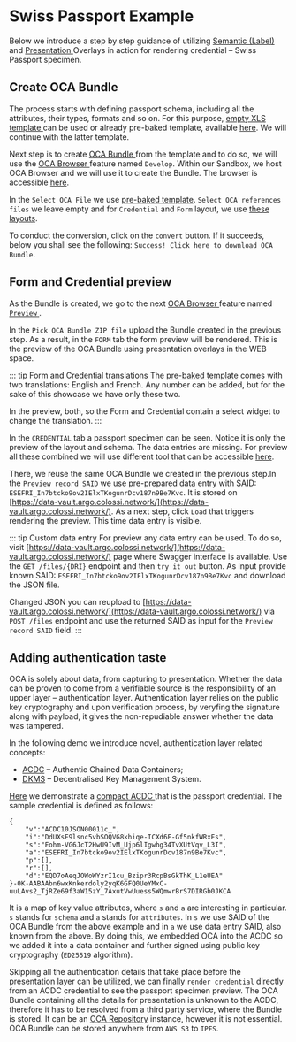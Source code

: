 # Swiss Passport Example

Below we introduce a step by step guidance of utilizing [ Semantic (Label) ](/specification/#label-overlay) and [ Presentation  ](/specification/#presentation-overlays) Overlays in action for rendering credential – Swiss Passport specimen.

## Create OCA Bundle

The process starts with defining passport schema, including all the attributes, their types, formats and so on. For this purpose, [ empty XLS template ](https://github.com/THCLab/oca-ecosystem/blob/main/examples/template.xlsx) can be used or already pre-baked template, available [here](https://github.com/THCLab/oca-ecosystem/blob/main/examples/swiss_passport/digital_passport.xlsx). We will continue with the latter template.

Next step is to create [ OCA Bundle ](/ecosystem/oca-bundle) from the template and to do so, we will use the [ OCA Browser ](/ecosystem/oca-browser) feature named `Develop`. Within our Sandbox, we host OCA Browser and we will use it to create the Bundle. The browser is accessible [here](https://browser.oca.argo.colossi.network/#/).

In the `Select OCA File` we use [pre-baked template](https://github.com/THCLab/oca-ecosystem/blob/main/examples/swiss_passport/digital_passport.xlsx). `Select OCA references files` we leave empty and for `Credential` and `Form` layout, we use [these layouts](https://github.com/THCLab/oca-ecosystem/tree/main/examples/swiss_passport/layouts).

To conduct the conversion, click on the `convert` button. If it succeeds, below you shall see the following: `Success! Click here to download OCA Bundle`.

## Form and Credential preview

As the Bundle is created, we go to the next [ OCA Browser ](/ecosystem/oca-browser) feature named [ `Preview` ](https://browser.oca.argo.colossi.network/#/preview).

In the `Pick OCA Bundle ZIP file` upload the Bundle created in the previous step. As a result, in the `FORM` tab the form preview will be rendered. This is the preview of the OCA Bundle using presentation overlays in the WEB space.

::: tip Form and Credential translations
The [pre-baked template](https://github.com/THCLab/oca-ecosystem/blob/main/examples/swiss_passport/digital_passport.xlsx) comes with two translations: English and French. Any number can be added, but for the sake of this showcase we have only these two.

In the preview, both, so the Form and Credential contain a select widget to change the translation.
:::

In the `CREDENTIAL` tab a passport specimen can be seen. Notice it is only the preview of the layout and schema. The data entries are missing. For preview all these combined we will use different tool that can be accessible [here](https://demo.oca.argo.colossi.network/credential.html).

There, we reuse the same OCA Bundle we created in the previous step.In the `Preview record SAID` we use pre-prepared data entry with SAID: `ESEFRI_In7btcko9ov2IElxTKogunrDcv187n9Be7Kvc`. It is stored on [https://data-vault.argo.colossi.network/](https://data-vault.argo.colossi.network/). As a next step, click `Load` that triggers rendering the preview. This time data entry is visible.

::: tip Custom data entry
For preview any data entry can be used. To do so, visit [https://data-vault.argo.colossi.network/](https://data-vault.argo.colossi.network/) page where Swagger interface is available. Use the `GET /files/{DRI}` endpoint and then `try it out` button. As input provide known SAID: `ESEFRI_In7btcko9ov2IElxTKogunrDcv187n9Be7Kvc` and download the JSON file.

Changed JSON you can reupload to [https://data-vault.argo.colossi.network/](https://data-vault.argo.colossi.network/) via `POST /files` endpoint and use the returned SAID as input for the `Preview record SAID` field.
:::

## Adding authentication taste

OCA is solely about data, from capturing to presentation. Whether the data can be proven to come from a verifiable source is the responsibility of an upper layer – authentication layer. Authentication layer relies on the public key cryptography and upon verification process, by veryfing the signature along with payload, it gives the non-repudiable answer whether the data was tampered.

In the following demo we introduce novel, authentication layer related concepts:
- [ACDC](https://www.ietf.org/archive/id/draft-ssmith-acdc-02.html) – Authentic Chained Data Containers;
- [DKMS](http://dkms.colossi.network/) – Decentralised Key Management System.

[Here](https://demo.oca.argo.colossi.network/acdc.html) we demonstrate a [ compact ACDC ](https://www.ietf.org/archive/id/draft-ssmith-acdc-02.html#name-compact-acdc) that is the passport credential. The sample credential is defined as follows:
```
{
    "v":"ACDC10JSON00011c_",
    "i":"DdUXsE9lsnc5vbSOQVG8khiqe-ICXd6F-Gf5nkfWRxFs",
    "s":"Eohm-VG6JcT2HwU9IvM_Ujp6lIgwhg34TvXUtVqv_L3I",
    "a":"ESEFRI_In7btcko9ov2IElxTKogunrDcv187n9Be7Kvc",
    "p":[],
    "r":[],
    "d":"EQD7oAeqJOWoWYzrI1cu_Bzipr3RcpBsGkThK_L1eUEA"
}-0K-AABAAbn6wxKnkerdoly2yqK6GFQ0UeYMxC-uuLAvs2_TjRZe69f3aW15zY_7AxutVwUuess5WQmwrBrS7DIRGb0JKCA
```
It is a map of key value attributes, where `s` and `a` are interesting in particular. `s` stands for `schema` and `a` stands for `attributes`. In `s` we use SAID of the OCA Bundle from the above example and in `a` we use data entry SAID, also known from the above. By doing this, we embedded OCA into the ACDC so we added it into a data container and further signed using public key cryptography (`ED25519` algorithm).

Skipping all the authentication details that take place before the presentation layer can be utilized, we can finally `render credential` directly from an ACDC credential to see the passport specimen preview. The OCA Bundle containing all the details for presentation is unknown to the ACDC, therefore it has to be resolved from a third party service, where the Bundle is stored. It can be an [OCA Repository](/ecosystem/oca-repository) instance, however it is not essential. OCA Bundle can be stored anywhere from `AWS S3` to `IPFS`.
